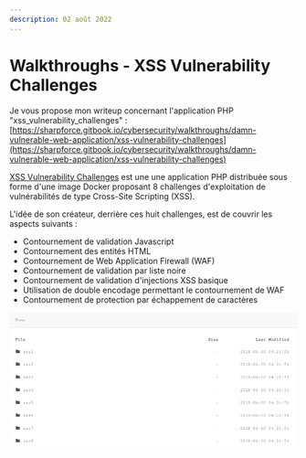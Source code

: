 ```yaml
---
description: 02 août 2022
---
```


# Walkthroughs - XSS Vulnerability Challenges

Je vous propose mon writeup concernant l'application PHP "xss\_vulnerability\_challenges" : [https://sharpforce.gitbook.io/cybersecurity/walkthroughs/damn-vulnerable-web-application/xss-vulnerability-challenges](https://sharpforce.gitbook.io/cybersecurity/walkthroughs/damn-vulnerable-web-application/xss-vulnerability-challenges)



[XSS Vulnerability Challenges](https://github.com/moeinfatehi/xss\_vulnerability\_challenges) est une une application PHP distribuée sous forme d'une image Docker proposant 8 challenges d'exploitation de vulnérabilités de type Cross-Site Scripting (XSS).

L'idée de son créateur, derrière ces huit challenges, est de couvrir les aspects suivants :&#x20;

* Contournement de validation Javascript
* Contournement des entités HTML
* Contournement de Web Application Firewall (WAF)
* Contournement de validation par liste noire
* Contournement de validation d'injections XSS basique
* Utilisation de double encodage permettant le contournement de WAF
* Contournement de protection par échappement de caractères

![](../../../.gitbook/assets/image.png)
